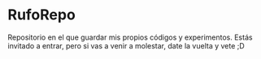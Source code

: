 # RufoRepo
Repositorio en el que guardar mis  propios códigos y experimentos.
Estás invitado a entrar,
pero si vas a  venir a molestar, date la vuelta y vete ;D
